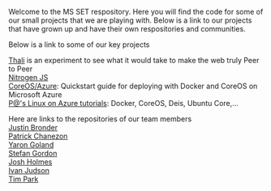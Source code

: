 Welcome to the MS SET respository.  Here you will find the code for some of our small projects that we are playing with.  Below is a link to our projects that have grown up and have their own respositories and communities.

Below is a link to some of our key projects

<a href="https://github.com/yaronyg/thali">Thali</a> is an experiment to see what it would take to make the web truly Peer to Peer<br>
<a href="https://github.com/nitrogenjs">Nitrogen JS</a><br>
<a href="https://github.com/timfpark/coreos-azure">CoreOS/Azure</a>: Quickstart guide for deploying with Docker and CoreOS on Microsoft Azure<br>
<a href="https://github.com/chanezon/azure-linux">P@'s Linux on Azure tutorials</a>: Docker, CoreOS, Deis, Ubuntu Core,...<br>

Here are links to the repositories of our team members<br>
<a href="https://github.com/Aargau">Justin Bronder</a><br>
<a href="https://github.com/chanezon">Patrick Chanezon</a><br>
<a href="https://github.com/yaronyg">Yaron Goland</a><br>
<a href="https://github.com/stefangordon">Stefan Gordon</a><br>
<a href="https://github.com/joshholmes">Josh Holmes</a><br>
<a href="https://github.com/irjudson">Ivan Judson</a><br>
<a href="https://github.com/timfpark">Tim Park</a><br>

